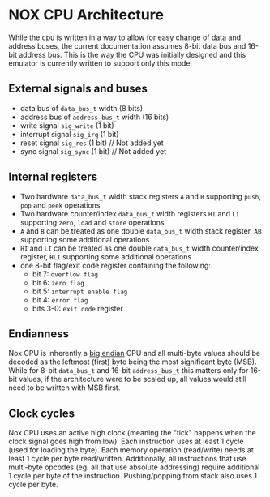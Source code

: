 # NOX CPU Architecture

While the cpu is written in a way to allow for easy change of data and address buses, the current documentation assumes 8-bit data bus and 16-bit address bus. This is the way the CPU was initially designed and this emulator is currently written to support only this mode.

## External signals and buses

- data bus of `data_bus_t` width (8 bits)
- address bus of `address_bus_t` width (16 bits)
- write signal `sig_write` (1 bit)
- interrupt signal `sig_irq` (1 bit)
- reset signal `sig_res` (1 bit) // Not added yet
- sync signal `sig_sync` (1 bit) // Not added yet

## Internal registers

- Two hardware `data_bus_t` width stack registers `A` and `B` supporting `push`, `pop` and `peek` operations
- Two hardware counter/index `data_bus_t` width registers `HI` and `LI` supporting `zero`, `load` and `store` operations
- `A` and `B` can be treated as one double `data_bus_t` width stack register, `AB` supporting some additional operations
- `HI` and `LI` can be treated as one double `data_bus_t` width counter/index register, `HLI` supporting some additional operations
- one 8-bit flag/exit code register containing the following:
  - bit 7: `overflow flag`
  - bit 6: `zero flag`
  - bit 5: `interrupt enable flag`
  - bit 4: `error flag`
  - bits 3-0: `exit code` register

## Endianness

Nox CPU is inherently a [big endian](https://en.wikipedia.org/wiki/Endianness) CPU and all multi-byte values should be decoded as the leftmost (first) byte being the most significant byte (MSB). While for 8-bit `data_bus_t` and 16-bit `address_bus_t` this matters only for 16-bit values, if the architecture were to be scaled up, all values would still need to be written with MSB first.

## Clock cycles

Nox CPU uses an active high clock (meaning the "tick" happens when the clock signal goes high from low). Each instruction uses at least 1 cycle (used for loading the byte). Each memory operation (read/write) needs at least 1 cycle per byte read/written. Additionally, all instructions that use multi-byte opcodes (eg. all that use absolute addressing) require additional 1 cycle per byte of the instruction. Pushing/popping from stack also uses 1 cycle per byte.
